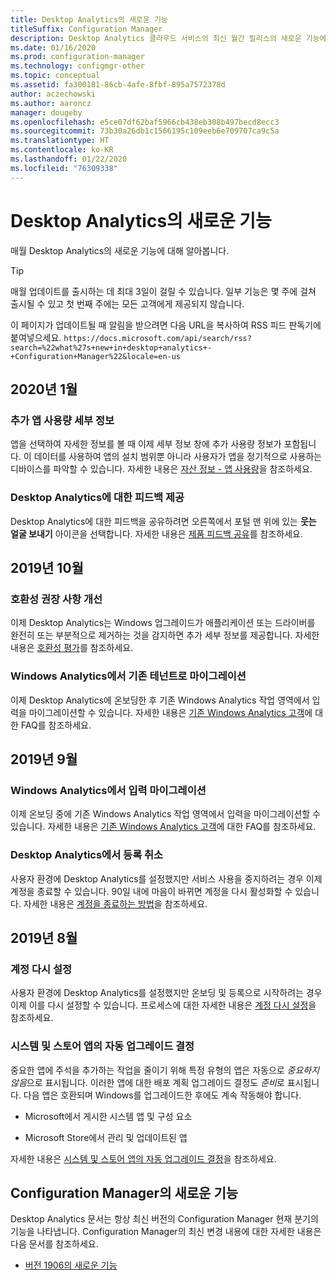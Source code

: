 ```yaml
---
title: Desktop Analytics의 새로운 기능
titleSuffix: Configuration Manager
description: Desktop Analytics 클라우드 서비스의 최신 월간 릴리스의 새로운 기능에 대한 요약합니다.
ms.date: 01/16/2020
ms.prod: configuration-manager
ms.technology: configmgr-other
ms.topic: conceptual
ms.assetid: fa300181-86cb-4afe-8fbf-895a7572378d
author: aczechowski
ms.author: aaroncz
manager: dougeby
ms.openlocfilehash: e5ce07df62baf5966cb438eb308b497becd8ecc3
ms.sourcegitcommit: 73b30a26db1c1566195c109eeb6e709707ca9c5a
ms.translationtype: HT
ms.contentlocale: ko-KR
ms.lasthandoff: 01/22/2020
ms.locfileid: "76309338"
---
```

# <a name="whats-new-in-desktop-analytics"></a>Desktop Analytics의 새로운 기능

매월 Desktop Analytics의 새로운 기능에 대해 알아봅니다.

> [!TIP]
> 매월 업데이트를 출시하는 데 최대 3일이 걸릴 수 있습니다. 일부 기능은 몇 주에 걸쳐 출시될 수 있고 첫 번째 주에는 모든 고객에게 제공되지 않습니다.

이 페이지가 업데이트될 때 알림을 받으려면 다음 URL을 복사하여 RSS 피드 판독기에 붙여넣으세요. `https://docs.microsoft.com/api/search/rss?search=%22what%27s+new+in+desktop+analytics+-+Configuration+Manager%22&locale=en-us`
<!-- a locale is required for the RSS search string -->

## <a name="january-2020"></a>2020년 1월

### <a name="additional-app-usage-detail"></a>추가 앱 사용량 세부 정보

<!-- 5533890 -->

앱을 선택하여 자세한 정보를 볼 때 이제 세부 정보 창에 추가 사용량 정보가 포함됩니다. 이 데이터를 사용하여 앱의 설치 범위뿐 아니라 사용자가 앱을 정기적으로 사용하는 디바이스를 파악할 수 있습니다. 자세한 내용은 [자산 정보 - 앱 사용량](/configmgr/desktop-analytics/about-assets#usage)을 참조하세요.

### <a name="provide-feedback-on-desktop-analytics"></a>Desktop Analytics에 대한 피드백 제공

<!-- 5451636 -->

Desktop Analytics에 대한 피드백을 공유하려면 오른쪽에서 포털 맨 위에 있는 **웃는 얼굴 보내기** 아이콘을 선택합니다. 자세한 내용은 [제품 피드백 공유](/configmgr/desktop-analytics/get-support#bkmk_feedback)를 참조하세요.

## <a name="october-2019"></a>2019년 10월

### <a name="improvements-to-compatibility-recommendations"></a>호환성 권장 사항 개선

<!-- 3594545 -->

이제 Desktop Analytics는 Windows 업그레이드가 애플리케이션 또는 드라이버를 완전히 또는 부분적으로 제거하는 것을 감지하면 추가 세부 정보를 제공합니다. 자세한 내용은 [호환성 평가](/sccm/desktop-analytics/compat-assessment#asset-is-removed-during-upgrade)를 참조하세요.

### <a name="migrate-from-windows-analytics-to-existing-tenant"></a>Windows Analytics에서 기존 테넌트로 마이그레이션

<!-- 5202803 -->

이제 Desktop Analytics에 온보딩한 후 기존 Windows Analytics 작업 영역에서 입력을 마이그레이션할 수 있습니다. 자세한 내용은 [기존 Windows Analytics 고객](/sccm/desktop-analytics/faq#existing-windows-analytics-customers)에 대한 FAQ를 참조하세요.

## <a name="september-2019"></a>2019년 9월

### <a name="migrate-inputs-from-windows-analytics"></a>Windows Analytics에서 입력 마이그레이션

<!-- 4252663 -->

이제 온보딩 중에 기존 Windows Analytics 작업 영역에서 입력을 마이그레이션할 수 있습니다. 자세한 내용은 [기존 Windows Analytics 고객](/sccm/desktop-analytics/faq#existing-windows-analytics-customers)에 대한 FAQ를 참조하세요.

### <a name="offboard-from-desktop-analytics"></a>Desktop Analytics에서 등록 취소

<!-- 4972396 -->

사용자 환경에 Desktop Analytics를 설정했지만 서비스 사용을 중지하려는 경우 이제 계정을 종료할 수 있습니다. 90일 내에 마음이 바뀌면 계정을 다시 활성화할 수 있습니다. 자세한 내용은 [계정을 종료하는 방법](/sccm/desktop-analytics/account-close)을 참조하세요.

## <a name="august-2019"></a>2019년 8월

### <a name="reset-your-account"></a>계정 다시 설정

<!-- 3733897 -->

사용자 환경에 Desktop Analytics를 설정했지만 온보딩 및 등록으로 시작하려는 경우 이제 이를 다시 설정할 수 있습니다. 프로세스에 대한 자세한 내용은 [계정 다시 설정](/sccm/desktop-analytics/account-reset)을 참조하세요.

### <a name="automatic-upgrade-decision-of-system-and-store-apps"></a>시스템 및 스토어 앱의 자동 업그레이드 결정

<!-- 3587232 -->

중요한 앱에 주석을 추가하는 작업을 줄이기 위해 특정 유형의 앱은 자동으로 *중요하지 않음*으로 표시됩니다. 이러한 앱에 대한 배포 계획 업그레이드 결정도 *준비*로 표시됩니다. 다음 앱은 호환되며 Windows를 업그레이드한 후에도 계속 작동해야 합니다.

- Microsoft에서 게시한 시스템 앱 및 구성 요소

- Microsoft Store에서 관리 및 업데이트된 앱

자세한 내용은 [시스템 및 스토어 앱의 자동 업그레이드 결정](/sccm/desktop-analytics/about-assets#bkmk_plan-autoapp)을 참조하세요.

## <a name="whats-new-in-configuration-manager"></a>Configuration Manager의 새로운 기능

Desktop Analytics 문서는 항상 최신 버전의 Configuration Manager 현재 분기의 기능을 나타냅니다. Configuration Manager의 최신 변경 내용에 대한 자세한 내용은 다음 문서를 참조하세요.

<!-- - [What's new in version 1910](/sccm/core/plan-design/changes/whats-new-in-version-1910#bkmk_da) -->

- [버전 1906의 새로운 기능](/sccm/core/plan-design/changes/whats-new-in-version-1906#bkmk_da)
